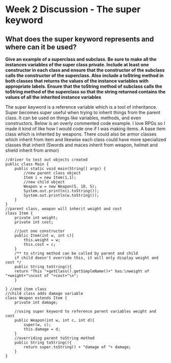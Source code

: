 # Week 2 Discussion - The super keyword

## What does the super keyword represents and where can it be used?

**Give an example of a superclass and subclass. Be sure to make all the instances variables of the super class private. Include at least one constructor in each class and ensure that the constructor of the subclass calls the constructor of the superclass. Also include a toString method in both classes that returns the values of the instance variables with appropriate labels. Ensure that the toString method of subclass calls the toString method of the superclass so that the string returned contains the values of all the inherited instance variables**

The super keyword is a reference variable which is a tool of inheritance. Super becomes super useful when trying to inherit things from the parent class. It can be used on things like variables, methods, and even constructors. Below is an overly commented code example. I love RPGs so I made it kind of like how I would code one if I was making items. A base item class which is inherited by weapons. There could also be armor classes which inherit from item and likewise each class could have more specialized classes that inherit (Swords and maces inherit from weapon, helmet and shield inherit from armor)

    //driver to test out objects created
    public class Main {
        public static void main(String[] args) {
            //new parent class object
            Item i = new Item(1,1);
            //new child object
            Weapon w = new Weapon(5, 10, 5);
            System.out.println(i.toString());
            System.out.println(w.toString());
        }
    }
    //parent class, weapon will inherit weight and cost
    class Item {
        private int weight;
        private int cost;

        //just one constructor
        public Item(int w, int c){
            this.weight = w;
            this.cost = c;
        }
        /** to string method can be called by parent and child
        if child doesn't override this, it will only display weight and cost */
        public String toString(){
        return "This "+getClass().getSimpleName()+" has:\nweight of "+weight+"\ncost of "+cost+"\n";
        }

    } //end item class
    //child class adds damage variable
    class Weapon extends Item {
        private int damage;

        //using super keyword to reference parent variables weight and cost
        public Weapon(int w, int c, int d){
            super(w, c);
            this.damage = d;
        }
        //overriding parent toString method
        public String toString(){
            return super.toString() + "damage of "+ damage;
        }
    }
